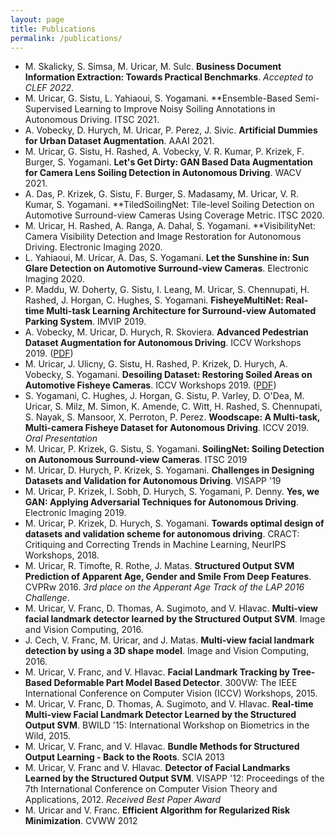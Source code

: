 ```yaml
---
layout: page
title: Publications
permalink: /publications/
---
```


- M. Skalicky, S. Simsa, M. Uricar, M. Sulc. **Business Document Information Extraction: Towards Practical Benchmarks**. *Accepted to CLEF 2022*.
- M. Uricar, G. Sistu, L. Yahiaoui, S. Yogamani. **Ensemble-Based Semi-Supervised Learning to Improve Noisy Soiling Annotations in Autonomous Driving. ITSC 2021.
- A. Vobecky, D. Hurych, M. Uricar, P. Perez, J. Sivic. **Artificial Dummies for Urban Dataset Augmentation**. AAAI 2021. 
- M. Uricar, G. Sistu, H. Rashed, A. Vobecky, V. R. Kumar, P. Krizek, F. Burger, S. Yogamani. **Let's Get Dirty: GAN Based Data Augmentation for Camera Lens Soiling Detection in Autonomous Driving**. WACV 2021.
- A. Das, P. Krizek, G. Sistu, F. Burger, S. Madasamy, M. Uricar, V. R. Kumar, S. Yogamani. **TiledSoilingNet: Tile-level Soiling Detection on Automotive Surround-view Cameras Using Coverage Metric. ITSC 2020.
- M. Uricar, H. Rashed, A. Ranga, A. Dahal, S. Yogamani. **VisibilityNet: Camera Visibility Detection and Image Restoration for Autonomous Driving. Electronic Imaging 2020.
- L. Yahiaoui, M. Uricar, A. Das, S. Yogamani. **Let the Sunshine in: Sun Glare Detection on Automotive Surround-view Cameras**. Electronic Imaging 2020.
- P. Maddu, W. Doherty, G. Sistu, I. Leang, M. Uricar, S. Chennupati, H. Rashed, J. Horgan, C. Hughes, S. Yogamani. **FisheyeMultiNet: Real-time Multi-task Learning Architecture for Surround-view Automated Parking System**. IMVIP 2019.
- A. Vobecky, M. Uricar, D. Hurych, R. Skoviera. **Advanced Pedestrian Dataset Augmentation for Autonomous Driving**. ICCV Workshops 2019. ([PDF](http://openaccess.thecvf.com/content_ICCVW_2019/papers/ADW/Vobecky_Advanced_Pedestrian_Dataset_Augmentation_for_Autonomous_Driving_ICCVW_2019_paper.pdf))
- M. Uricar, J. Ulicny, G. Sistu, H. Rashed, P. Krizek, D. Hurych, A. Vobecky, S. Yogamani. **Desoiling Dataset: Restoring Soiled Areas on Automotive Fisheye Cameras**. ICCV Workshops 2019. ([PDF](https://openaccess.thecvf.com/content_ICCVW_2019/papers/AUTONUE/Uricar_Desoiling_Dataset_Restoring_Soiled_Areas_on_Automotive_Fisheye_Cameras_ICCVW_2019_paper.pdf))
- S. Yogamani, C. Hughes, J. Horgan, G. Sistu, P. Varley, D. O'Dea, M. Uricar, S. Milz, M. Simon, K. Amende, C. Witt, H. Rashed, S. Chennupati, S. Nayak, S. Mansoor, X. Perroton, P. Perez. **Woodscape: A Multi-task, Multi-camera Fisheye Dataset for Autonomous Driving**. ICCV 2019. *Oral Presentation*
- M. Uricar, P. Krizek, G. Sistu, S. Yogamani. **SoilingNet: Soiling Detection on Autonomous Surround-view Cameras**. ITSC 2019
- M. Uricar, D. Hurych, P. Krizek, S. Yogamani. **Challenges in Designing Datasets and Validation for Autonomous Driving**. VISAPP '19
- M. Uricar, P. Krizek, I. Sobh, D. Hurych, S. Yogamani, P. Denny. **Yes, we GAN: Applying Adversarial Techniques for Autonomous Driving**. Electronic Imaging 2019.
- M. Uricar, P. Krizek, D. Hurych, S. Yogamani. **Towards optimal design of datasets and validation scheme for autonomous driving**. CRACT: Critiquing and Correcting Trends in Machine Learning, NeurIPS Workshops, 2018.
- M. Uricar, R. Timofte, R. Rothe, J. Matas. **Structured Output SVM Prediction of Apparent Age, Gender and Smile From Deep Features**. CVPRw 2016. *3rd place on the Apperant Age Track of the LAP 2016 Challenge*.
- M. Uricar, V. Franc, D. Thomas, A. Sugimoto, and V. Hlavac. **Multi-view facial landmark detector learned by the Structured Output SVM**. Image and Vision Computing, 2016.
- J. Cech, V. Franc, M. Uricar, and J. Matas. **Multi-view facial landmark detection by using a 3D shape model**. Image and Vision Computing, 2016.
- M. Uricar, V. Franc, and V. Hlavac. **Facial Landmark Tracking by Tree-Based Deformable Part Model Based Detector**. 300VW: The IEEE International Conference on Computer Vision (ICCV) Workshops, 2015.
- M. Uricar, V. Franc, D. Thomas, A. Sugimoto, and V. Hlavac. **Real-time Multi-view Facial Landmark Detector Learned by the Structured Output SVM**. BWILD '15: International Workshop on Biometrics in the Wild, 2015.
- M. Uricar, V. Franc, and V. Hlavac. **Bundle Methods for Structured Output Learning - Back to the Roots**. SCIA 2013
- M. Uricar, V. Franc and V. Hlavac. **Detector of Facial Landmarks Learned by the Structured Output SVM**. VISAPP '12: Proceedings of the 7th International Conference on Computer Vision Theory and Applications, 2012. *Received Best Paper Award*
- M. Uricar and V. Franc. **Efficient Algorithm for Regularized Risk Minimization**. CVWW 2012
